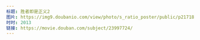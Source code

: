 ```yaml
---
标题: 胜者即是正义2
图片: https://img9.doubanio.com/view/photo/s_ratio_poster/public/p2171877514.jpg
时时: 2013
链接: https://movie.douban.com/subject/23997724/
---
```

